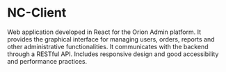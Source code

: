 # NC-Client
Web application developed in React for the Orion Admin platform. It provides the graphical interface for managing users, orders, reports and other administrative functionalities. It communicates with the backend through a RESTful API. Includes responsive design and good accessibility and performance practices.
